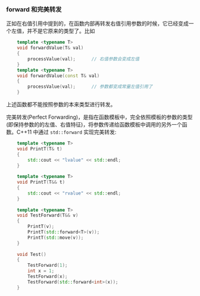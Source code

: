 
### forward 和完美转发

正如在右值引用中提到的，在函数内部再转发右值引用参数的时候，它已经变成一个左值，并不是它原来的类型了。比如
```c++
    template <typename T>
    void forwardValue(T& val)
    {
        processValue(val);      // 右值参数会变成左值
    }
    template <typename T>
    void forwardValue(const T& val)
    {
        processValue(val);      // 参数都变成常量左值引用了
    }
```
上述函数都不能按照参数的本来类型进行转发。

完美转发(Perfect Forwarding)，是指在函数模板中，完全依照模板的参数的类型(即保持参数的的左值、右值特征)，将参数传递给函数模板中调用的另外一个函数。C++11 中通过 `std::forward` 实现完美转发:
```c++
    template <typename T>
    void PrintT(T& t)
    {
        std::cout << "lvalue" << std::endl;
    }
    
    template <typename T>
    void PrintT(T&& t)
    {
        std::cout << "rvalue" << std::endl;
    }
    
    template <typename T>
    void TestForward(T&& v)
    {
        PrintT(v);
        PrintT(std::forward<T>(v));
        PrintT(std::move(v));
    }
    
    void Test()
    {
        TestForward(1);
        int x = 1;
        TestForward(x);
        TestForward(std::forward<int>(x));
    }
```
    